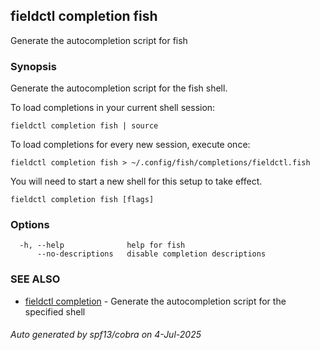 ## fieldctl completion fish

Generate the autocompletion script for fish

### Synopsis

Generate the autocompletion script for the fish shell.

To load completions in your current shell session:

	fieldctl completion fish | source

To load completions for every new session, execute once:

	fieldctl completion fish > ~/.config/fish/completions/fieldctl.fish

You will need to start a new shell for this setup to take effect.


```
fieldctl completion fish [flags]
```

### Options

```
  -h, --help              help for fish
      --no-descriptions   disable completion descriptions
```

### SEE ALSO

* [fieldctl completion](fieldctl_completion.md)	 - Generate the autocompletion script for the specified shell

###### Auto generated by spf13/cobra on 4-Jul-2025
